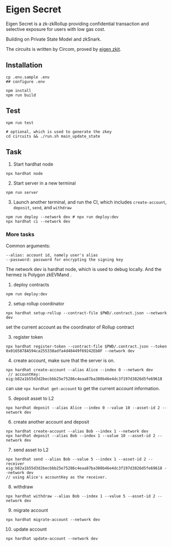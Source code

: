 # Eigen Secret

Eigen Secret is a zk-zkRollup providing confidential transaction and selective exposure for users with low gas cost.

Building on Private State Model and zkSnark.

The circuits is written by Circom, proved by [eigen zkit](https://github.com/0xEigenLabs/eigen-zkvm/tree/main/zkit).


## Installation

```
cp .env.sample .env
## configure .env

npm install
npm run build
```

## Test

```
npm run test

# optional, which is used to generate the zkey
cd circuits && ./run.sh main_update_state
```

## Task

1. Start hardhat node
```
npx hardhat node
```

2. Start server in a new terminal

```
npm run server
```

3. Launch another terminal, and run the CI, which includes `create-account`, `deposit`, `send`, and `withdraw`

```
npm run deploy --network dev # npx run deploy:dev
npx hardhat ci --network dev
```

### More tasks

Common arguments:

```
--alias: account id, namely user's alias
--password: password for encrypting the signing key
```

The network dev is hardhat node, which is used to debug locally. And the hermez is Polygon zkEVMand .

1. deploy contracts
```
npm run deploy:dev
```

2. setup rollup coordinator
```
npx hardhat setup-rollup --contract-file $PWD/.contract.json --network dev

```

set the current account as the coordinator of Rollup contract

3. register token

```
npx hardhat register-token --contract-file $PWD/.contract.json --token 0x0165878A594ca255338adfa4d48449f69242Eb8F --network dev

```

4. create account, make sure that the server is on.

```
npx hardhat create-account --alias Alice --index 0 --network dev
 // accountKey:  eig:b82a1b55d3d2becbbb25e75286c4eaa87ba380b46e4dc3f197d3826d5fe69618
```   
can use `npx hardhat get-account` to get the current account information.

5. deposit asset to L2

```
npx hardhat deposit --alias Alice --index 0 --value 10 --asset-id 2 --network dev
```
6. create another account and deposit

```
npx hardhat create-account --alias Bob --index 1 --network dev
npx hardhat deposit --alias Bob --index 1 --value 10 --asset-id 2 --network dev
```
7. send asset to L2

```
npx hardhat send --alias Bob --value 5 --index 1 --asset-id 2 --receiver eig:b82a1b55d3d2becbbb25e75286c4eaa87ba380b46e4dc3f197d3826d5fe69618 --network dev
// using Alice's accountKey as the receiver.
```

8. withdraw

```
npx hardhat withdraw --alias Bob --index 1 --value 5 --asset-id 2 --network dev
```

9. migrate account

```
npx hardhat migrate-account --network dev
```

10. update account

```
npx hardhat update-account --network dev
```